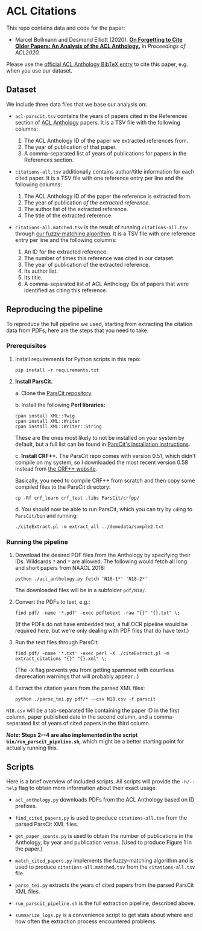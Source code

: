 # ACL Citations

This repo contains data and code for the paper:

+ Marcel Bollmann and Desmond Elliott (2020). [**On Forgetting to Cite Older
  Papers: An Analysis of the ACL Anthology.**](https://www.aclweb.org/anthology/2020.acl-main.699/)
  In *Proceedings of ACL2020.*

Please use the [official ACL Anthology BibTeX entry](https://www.aclweb.org/anthology/2020.acl-main.699.bib)
to cite this paper, e.g. when you use our dataset.

## Dataset

We include three data files that we base our analysis on:

+ `acl-parscit.tsv` contains the years of papers cited in the References section
  of [ACL Anthology](https://www.aclweb.org/anthology) papers.  It is a TSV file
  with the following columns:

  1. The ACL Anthology ID of the paper we extracted references from.
  2. The year of publication of that paper.
  3. A comma-separated list of years of publications for papers in the
     References section.

+ `citations-all.tsv` additionally contains author/title information for each
  cited paper.  It is a TSV file with one reference entry per line and the
  following columns:

  1. The ACL Anthology ID of the paper the reference is extracted from.
  2. The year of publication *of the extracted reference.*
  3. The author list of the extracted reference.
  4. The title of the extracted reference.

+ `citations-all.matched.tsv` is the result of running `citations-all.tsv`
  through [our fuzzy-matching algorithm](bin/match_cited_papers.py).  It is a
  TSV file with one reference entry per line and the following columns:

  1. An ID for the extracted reference.
  2. The number of times this reference was cited in our dataset.
  3. The year of publication of the extracted reference.
  4. Its author list.
  5. Its title.
  6. A comma-separated list of ACL Anthology IDs of papers that were identified
     as citing this reference.


## Reproducing the pipeline

To reproduce the full pipeline we used, starting from extracting the citation
data from PDFs, here are the steps that you need to take.

### Prerequisites

1. Install requirements for Python scripts in this repo:

   `pip install -r requirements.txt`

2. **Install ParsCit.**

   a. Clone the [ParsCit repository](https://github.com/knmnyn/ParsCit).

   b. Install the following **Perl libraries:**

      ```
      cpan install XML::Twig
      cpan install XML::Writer
      cpan install XML::Writer::String
      ```

      These are the ones most likely to not be installed on your system by
      default, but a full list can be found in [ParsCit's installation
      instructions](https://github.com/knmnyn/ParsCit/blob/master/INSTALL).

   c. **Install CRF++.** The ParsCit repo comes with version 0.51, which didn't
      compile on my system, so I downloaded the most recent version 0.58 instead
      from [the CRF++ website](https://taku910.github.io/crfpp/).

      Basically, you need to compile CRF++ from scratch and then copy some
      compiled files to the ParsCit directory:

      `cp -Rf crf_learn crf_test .libs ParsCit/crfpp/`

   d. You should now be able to run ParsCit, which you can try by `cd`ing to
      `ParsCit/bin` and running:

      `./citeExtract.pl -m extract_all ../demodata/sample2.txt`


### Running the pipeline

1. Download the desired PDF files from the Anthology by specifying their IDs.
   Wildcards `?` and `*` are allowed.  The following would fetch all long and
   short papers from NAACL 2018:

   `python ./acl_anthology.py fetch 'N18-1*' 'N18-2*'`

   The downloaded files will be in a subfolder `pdf/N18/`.

2. Convert the PDFs to text, e.g.:

   `find pdf/ -name '*.pdf' -exec pdftotext -raw "{}" "{}.txt" \;`

   (If the PDFs do not have embedded text, a full OCR pipeline would be required
   here, but we're only dealing with PDF files that do have text.)

3. Run the text files through ParsCit:

   `find pdf/ -name '*.txt' -exec perl -X ./citeExtract.pl -m extract_citations "{}" "{}.xml" \;`

   (The `-X` flag prevents you from getting spammed with countless deprecation
   warnings that will probably appear...)

4. Extract the citation years from the parsed XML files:

   `python ./parse_tei.py pdf/* --csv N18.csv -f parscit`

`N18.csv` will be a tab-separated file containing the paper ID in the first
column, paper published date in the second column, and a comma-separated list of
years of cited papers in the third column.

**_Note:_ Steps 2--4 are also implemented in the script
`bin/run_parscit_pipeline.sh`,** which might be a better starting point for
actually running this.


## Scripts

Here is a brief overview of included scripts.  All scripts will provide the
`-h/--help` flag to obtain more information about their exact usage.

+ `acl_anthology.py` downloads PDFs from the ACL Anthology based on ID prefixes.

+ `find_cited_papers.py` is used to produce `citations-all.tsv` from the parsed
  ParsCit XML files.

+ `get_paper_counts.py` is used to obtain the number of publications in the
  Anthology, by year and publication venue.  (Used to produce Figure 1 in the
  paper.)

+ `match_cited_papers.py` implements the fuzzy-matching algorithm and is used to
  produce `citations-all.matched.tsv` from the `citations-all.tsv` file.

+ `parse_tei.py` extracts the years of cited papers from the parsed ParsCit XML
  files.

+ `run_parscit_pipeline.sh` is the full extraction pipeline, described above.

+ `summarize_logs.py` is a convenience script to get stats about where and how
  often the extraction process encountered problems.

